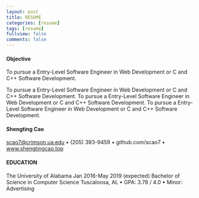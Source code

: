 ```yaml
---
layout: post
title: RESUME
categories: [resume]
tags: [resume]
fullview: false
comments: false
---
```

#### Objective
To pursue a Entry-Level Software Engineer in Web Development or C and C++ Software Development.

To pursue a Entry-Level Software Engineer in Web Development or C and C++ Software Development.
To pursue a Entry-Level Software Engineer in Web Development or C and C++ Software Development.
To pursue a Entry-Level Software Engineer in Web Development or C and C++ Software Development.



#### Shengting Cao
scao7@crimson.ua.edu • (205) 393-9459 • github.com/scao7 • www.shengtingcao.top

#### EDUCATION
The University of Alabama                   Jan 2016-May 2019 (expected) Bachelor of Science in Computer Science          Tuscaloosa, AL ▪ GPA: 3.78 / 4.0 ▪ Minor: Advertising
